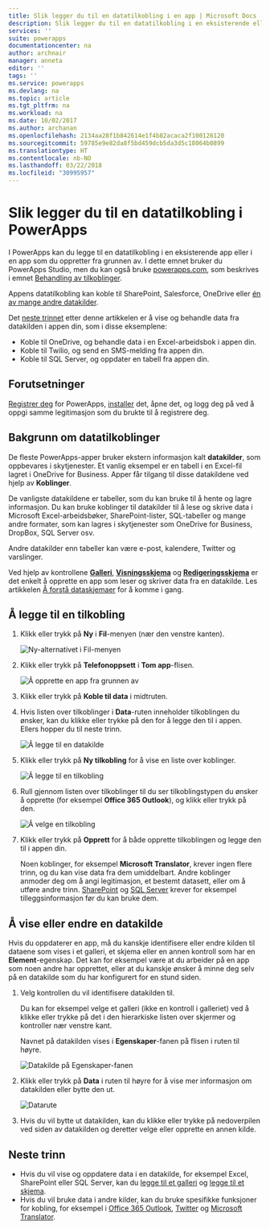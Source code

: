 ```yaml
---
title: Slik legger du til en datatilkobling i en app | Microsoft Docs
description: Slik legger du til en datatilkobling i en eksisterende eller en tom app
services: ''
suite: powerapps
documentationcenter: na
author: archnair
manager: anneta
editor: ''
tags: ''
ms.service: powerapps
ms.devlang: na
ms.topic: article
ms.tgt_pltfrm: na
ms.workload: na
ms.date: 10/02/2017
ms.author: archanan
ms.openlocfilehash: 2134aa28f1b842614e1f4b82acaca2f100126120
ms.sourcegitcommit: 59785e9e82da8f5bd459dcb5da3d5c18064b0899
ms.translationtype: HT
ms.contentlocale: nb-NO
ms.lasthandoff: 03/22/2018
ms.locfileid: "30995957"
---
```

# <a name="add-a-data-connection-in-powerapps"></a>Slik legger du til en datatilkobling i PowerApps
I PowerApps kan du legge til en datatilkobling i en eksisterende app eller i en app som du oppretter fra grunnen av. I dette emnet bruker du PowerApps Studio, men du kan også bruke [powerapps.com](https://web.powerapps.com), som beskrives i emnet [Behandling av tilkoblinger](add-manage-connections.md).

Appens datatilkobling kan koble til SharePoint, Salesforce, OneDrive eller [én av mange andre datakilder](connections-list.md).

Det [neste trinnet](#next-steps) etter denne artikkelen er å vise og behandle data fra datakilden i appen din, som i disse eksemplene:

* Koble til OneDrive, og behandle data i en Excel-arbeidsbok i appen din.
* Koble til Twilio, og send en SMS-melding fra appen din.
* Koble til SQL Server, og oppdater en tabell fra appen din.

## <a name="prerequisites"></a>Forutsetninger
[Registrer deg](../signup-for-powerapps.md) for PowerApps, [installer](http://aka.ms/powerappsinstall) det, åpne det, og logg deg på ved å oppgi samme legitimasjon som du brukte til å registrere deg.

## <a name="background-on-data-connections"></a>Bakgrunn om datatilkoblinger
De fleste PowerApps-apper bruker ekstern informasjon kalt **datakilder**, som oppbevares i skytjenester. Et vanlig eksempel er en tabell i en Excel-fil lagret i OneDrive for Business. Apper får tilgang til disse datakildene ved hjelp av **Koblinger**.

De vanligste datakildene er tabeller, som du kan bruke til å hente og lagre informasjon. Du kan bruke koblinger til datakilder til å lese og skrive data i Microsoft Excel-arbeidsbøker, SharePoint-lister, SQL-tabeller og mange andre formater, som kan lagres i skytjenester som OneDrive for Business, DropBox, SQL Server osv.

Andre datakilder enn tabeller kan være e-post, kalendere, Twitter og varslinger.

Ved hjelp av kontrollene **[Galleri](controls/control-gallery.md)**, **[Visningsskjema](controls/control-form-detail.md)** og **[Redigeringsskjema](controls/control-form-detail.md)** er det enkelt å opprette en app som leser og skriver data fra en datakilde. Les artikkelen [Å forstå dataskjemaer](working-with-forms.md) for å komme i gang.

## <a name="add-a-connection"></a>Å legge til en tilkobling
1. Klikk eller trykk på **Ny** i **Fil**-menyen (nær den venstre kanten).

    ![Ny-alternativet i Fil-menyen](./media/add-data-connection/file-new.png)

2. Klikk eller trykk på **Telefonoppsett** i **Tom app**-flisen.

    ![Å opprette en app fra grunnen av](./media/add-data-connection/blank-app.png)

3. Klikk eller trykk på **Koble til data** i midtruten.

4. Hvis listen over tilkoblinger i **Data**-ruten inneholder tilkoblingen du ønsker, kan du klikke eller trykke på den for å legge den til i appen. Ellers hopper du til neste trinn.

    ![Å legge til en datakilde](./media/add-data-connection/choose-existing-connections.png)

5. Klikk eller trykk på **Ny tilkobling** for å vise en liste over koblinger.

    ![Å legge til en tilkobling](./media/add-data-connection/new-connection.png)

6. Rull gjennom listen over tilkoblinger til du ser tilkoblingstypen du ønsker å opprette (for eksempel **Office 365 Outlook**), og klikk eller trykk på den.

    ![Å velge en tilkobling](./media/add-data-connection/choose-connection.png)

7. Klikk eller trykk på **Opprett** for å både opprette tilkoblingen og legge den til i appen din.

    Noen koblinger, for eksempel **Microsoft Translator**, krever ingen flere trinn, og du kan vise data fra dem umiddelbart. Andre koblinger anmoder deg om å angi legitimasjon, et bestemt datasett, eller om å utføre andre trinn. [SharePoint](connections/connection-sharepoint-online.md) og [SQL Server](connections/connection-azure-sqldatabase.md) krever for eksempel tilleggsinformasjon før du kan bruke dem.

## <a name="view-or-change-a-data-source"></a>Å vise eller endre en datakilde
Hvis du oppdaterer en app, må du kanskje identifisere eller endre kilden til dataene som vises i et galleri, et skjema eller en annen kontroll som har en **Element**-egenskap. Det kan for eksempel være at du arbeider på en app som noen andre har opprettet, eller at du kanskje ønsker å minne deg selv på en datakilde som du har konfigurert for en stund siden.

1. Velg kontrollen du vil identifisere datakilden til.

    Du kan for eksempel velge et galleri (ikke en kontroll i galleriet) ved å klikke eller trykke på det i den hierarkiske listen over skjermer og kontroller nær venstre kant.

    Navnet på datakilden vises i **Egenskaper**-fanen på flisen i ruten til høyre.

    ![Datakilde på Egenskaper-fanen](./media/add-data-connection/properties-tab.png)

2. Klikk eller trykk på **Data** i ruten til høyre for å vise mer informasjon om datakilden eller bytte den ut.

    ![Datarute](./media/add-data-connection/data-pane.png)

3. Hvis du vil bytte ut datakilden, kan du klikke eller trykke på nedoverpilen ved siden av datakilden og deretter velge eller opprette en annen kilde.

## <a name="next-steps"></a>Neste trinn
* Hvis du vil vise og oppdatere data i en datakilde, for eksempel Excel, SharePoint eller SQL Server, kan du [legge til et galleri](add-gallery.md) og [legge til et skjema](add-form.md).
* Hvis du vil bruke data i andre kilder, kan du bruke spesifikke funksjoner for kobling, for eksempel i [Office 365 Outlook](connections/connection-office365-outlook.md), [Twitter](connections/connection-twitter.md) og [Microsoft Translator](connections/connection-microsoft-translator.md).
